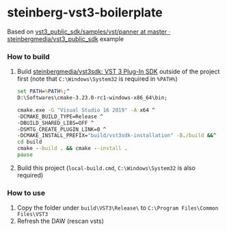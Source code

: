 steinberg-vst3-boilerplate
==========================
Based on [vst3_public_sdk/samples/vst/panner at master · steinbergmedia/vst3_public_sdk](https://github.com/steinbergmedia/vst3_public_sdk/tree/master/samples/vst/panner) example

### How to build
1. Build [steinbergmedia/vst3sdk: VST 3 Plug-In SDK](https://github.com/steinbergmedia/vst3sdk) outside of the project first (note that `C:\Windows\System32` is required in `%PATH%`)
    ```cmd
    set PATH=%PATH%;^
    D:\Softwares\cmake-3.23.0-rc1-windows-x86_64\bin;

    cmake.exe -G "Visual Studio 16 2019" -A x64 ^
    -DCMAKE_BUILD_TYPE=Release ^
    -DBUILD_SHARED_LIBS=OFF ^
    -DSMTG_CREATE_PLUGIN_LINK=0 ^
    -DCMAKE_INSTALL_PREFIX="build/vst3sdk-installation" -B./build &&^
    cd build
    cmake --build . && cmake --install .
    pause
    ```
2. Build this project (`local-build.cmd`, `C:\Windows\System32` is also required)

### How to use
1. Copy the folder under `build\VST3\Release\` to `C:\Program Files\Common Files\VST3`
2. Refresh the DAW (rescan vsts)